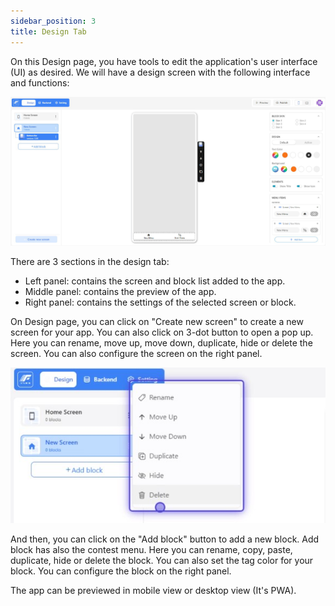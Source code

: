 ```yaml
---
sidebar_position: 3
title: Design Tab
---
```


On this Design page, you have tools to edit the application's user interface (UI) as desired. We will have a design screen with the following interface and functions:

![Design page](../../static/img/new_app.jpg)

There are 3 sections in the design tab:

- Left panel: contains the screen and block list added to the app.
- Middle panel: contains the preview of the app.
- Right panel: contains the settings of the selected screen or block.

On Design page, you can click on "Create new screen" to create a new screen for your app. You can also click on 3-dot button to open a pop up. Here you can rename, move up, move down, duplicate, hide or delete the screen. You can also configure the screen on the right panel.

![Screen context menu](../../static/img/screen_context_menu.jpg)

And then, you can click on the "Add block" button to add a new block. Add block has also the contest menu. Here you can rename, copy, paste, duplicate, hide or delete the block. You can also set the tag color for your block. You can configure the block on the right panel.

The app can be previewed in mobile view or desktop view (It's PWA).
